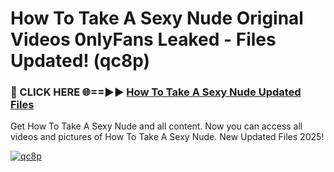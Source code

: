 # How To Take A Sexy Nude Original Videos 0nlyFans Leaked - Files Updated! (qc8p)

<h3>🔴 CLICK HERE 🌐==►► <a href="https://tinyurl.com/yc6ubb5a" rel="nofollow">How To Take A Sexy Nude Updated Files</a></h3>

Get How To Take A Sexy Nude and all content. Now you can access all videos and pictures of How To Take A Sexy Nude. New Updated Files 2025!

[![qc8p](https://i.imgur.com/7eu0CRL.gif)](https://tinyurl.com/yc6ubb5a)
